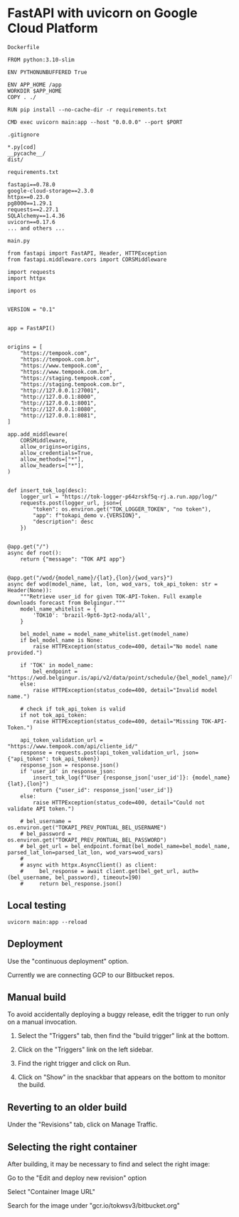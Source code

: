 # FastAPI with uvicorn on Google Cloud Platform

`Dockerfile`

```
FROM python:3.10-slim

ENV PYTHONUNBUFFERED True

ENV APP_HOME /app
WORKDIR $APP_HOME
COPY . ./

RUN pip install --no-cache-dir -r requirements.txt

CMD exec uvicorn main:app --host "0.0.0.0" --port $PORT
```

`.gitignore`

```
*.py[cod]
__pycache__/
dist/
```

`requirements.txt`

```
fastapi==0.78.0
google-cloud-storage==2.3.0
httpx==0.23.0
pg8000==1.29.1
requests==2.27.1
SQLAlchemy==1.4.36
uvicorn==0.17.6
... and others ...
```

`main.py`

```
from fastapi import FastAPI, Header, HTTPException
from fastapi.middleware.cors import CORSMiddleware

import requests
import httpx

import os


VERSION = "0.1"


app = FastAPI()


origins = [
    "https://tempook.com",
    "https://tempook.com.br",
    "https://www.tempook.com",
    "https://www.tempook.com.br",
    "https://staging.tempook.com",
    "https://staging.tempook.com.br",
    "http://127.0.0.1:27001",
    "http://127.0.0.1:8000",
    "http://127.0.0.1:8001",
    "http://127.0.0.1:8080",
    "http://127.0.0.1:8081",
]

app.add_middleware(
    CORSMiddleware,
    allow_origins=origins,
    allow_credentials=True,
    allow_methods=["*"],
    allow_headers=["*"],
)


def insert_tok_log(desc):
    logger_url = "https://tok-logger-p64zrskf5q-rj.a.run.app/log/"
    requests.post(logger_url, json={
        "token": os.environ.get("TOK_LOGGER_TOKEN", "no token"),
        "app": f"tokapi_demo v.{VERSION}",
        "description": desc
    })


@app.get("/")
async def root():
    return {"message": "TOK API app"}


@app.get("/wod/{model_name}/{lat},{lon}/{wod_vars}")
async def wod(model_name, lat, lon, wod_vars, tok_api_token: str = Header(None)):
    """Retrieve user_id for given TOK-API-Token. Full example downloads forecast from Belgingur."""
    model_name_whitelist = {
        'TOK10': 'brazil-9pt6-3pt2-noda/all',
    }

    bel_model_name = model_name_whitelist.get(model_name)
    if bel_model_name is None:
        raise HTTPException(status_code=400, detail="No model name provided.")

    if 'TOK' in model_name:
        bel_endpoint = "https://wod.belgingur.is/api/v2/data/point/schedule/{bel_model_name}/latlon/{parsed_lat_lon}/vars/{wod_vars}.json"
    else:
        raise HTTPException(status_code=400, detail="Invalid model name.")

    # check if tok_api_token is valid
    if not tok_api_token:
        raise HTTPException(status_code=400, detail="Missing TOK-API-Token.")

    api_token_validation_url = "https://www.tempook.com/api/cliente_id/"
    response = requests.post(api_token_validation_url, json={"api_token": tok_api_token})
    response_json = response.json()
    if 'user_id' in response_json:
        insert_tok_log(f"User {response_json['user_id']}: {model_name} {lat},{lon}")
        return {"user_id": response_json['user_id']}
    else:
        raise HTTPException(status_code=400, detail="Could not validate API token.")

    # bel_username = os.environ.get("TOKAPI_PREV_PONTUAL_BEL_USERNAME")
    # bel_password = os.environ.get("TOKAPI_PREV_PONTUAL_BEL_PASSWORD")
    # bel_get_url = bel_endpoint.format(bel_model_name=bel_model_name, parsed_lat_lon=parsed_lat_lon, wod_vars=wod_vars)
    #
    # async with httpx.AsyncClient() as client:
    #     bel_response = await client.get(bel_get_url, auth=(bel_username, bel_password), timeout=190)
    #     return bel_response.json()
```


## Local testing

`uvicorn main:app --reload`


## Deployment

Use the "continuous deployment" option.

Currently we are connecting GCP to our Bitbucket repos.


## Manual build

To avoid accidentally deploying a buggy release, edit the trigger to run only on a manual invocation.

1. Select the "Triggers" tab, then find the "build trigger" link at the bottom.

2. Click on the "Triggers" link on the left sidebar.

3. Find the right trigger and click on Run.

4. Click on "Show" in the snackbar that appears on the bottom to monitor the build.


## Reverting to an older build

Under the "Revisions" tab, click on Manage Traffic.


## Selecting the right container

After building, it may be necessary to find and select the right image:

Go to the "Edit and deploy new revision" option

Select "Container Image URL"

Search for the image under "gcr.io/tokwsv3/bitbucket.org"